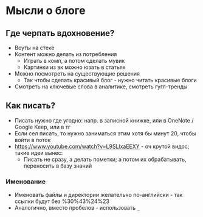 # Мысли о блоге

## Где черпать вдохновение?

- Воуты на стеке
- Контент можно делать из потребления
    - Играть в комп, а потом сделать мувик
    - Картинки из вк можно юзать в статьях
- Можно посмотреть на существующие решения
    - Так чтобы сделать красивый блог - нужно читать красивые блоги
- Смотреть на ключевые слова в аналитике, смотреть гугл-тренды

## Как писать?

- Писать нужно где угодно: напр. в записной книжке, или в OneNote / Google Keep, или в тг
- Если сел писать, то нужно заниматься этим хотя бы минут 20, чтобы войти в поток
- https://www.youtube.com/watch?v=L9SLlxaEEXY - оч крутой видос; такие идеи вынес:
    - Писать не сразу, а делать пометки; а потом их обрабатывать, переносить в базу знаний

### Именование

- Именовать файлы и директории желательно по-английски - так ссылки будут без %30%43%24%23
- Аналогично, вместо пробелов - использовать `_`